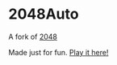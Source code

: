 # 2048Auto
A fork of [2048](http://gabrielecirulli.github.io/2048/)

Made just for fun. [Play it here!]()

